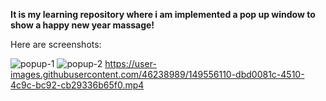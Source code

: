 **It is my learning repository where i am implemented a pop up window to show a happy new year massage!**

Here are screenshots:

![popup-1](https://user-images.githubusercontent.com/46238989/149553949-a0414c01-2de3-4e94-b9a8-65f00bb28c24.jpg)
![popup-2](https://user-images.githubusercontent.com/46238989/149553973-0b8737e0-c295-402f-9f42-eae9bba48006.jpg)
https://user-images.githubusercontent.com/46238989/149556110-dbd0081c-4510-4c9c-bc92-cb29336b65f0.mp4
